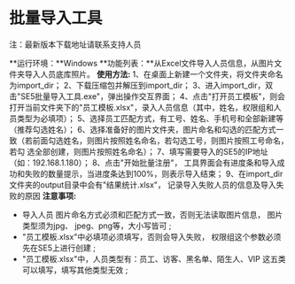 # 批量导入工具

注：最新版本下载地址请联系支持人员

**运行环境：**Windows 
**功能列表：**从Excel文件导入人员信息，从图片文件夹导入人员底库照片。
**使用方法:**
1、在桌面上新建一个文件夹，将文件夹命名为import_dir；
2、下载压缩包并解压到import_dir；
3、进入import_dir，双击"SE5批量导入工具.exe"，弹出操作交互界面；
4、点击"打开员工模板"，则会打开当前文件夹下的"员工模板.xlsx"，录入人员信息（其中，姓名，权限组和人员类型为必填项）；
5、选择员工匹配方式，有工号、姓名、手机号和全部新建等（推荐勾选姓名）；
6、选择准备好的图片文件夹，图片命名和勾选的匹配方式一致（若前面勾选姓名，则图片按照姓名命名，若勾选工号，则图片按照工号命名，若勾 选全部创建，则图片按照姓名命名）；
7、填写需要导入的SE5的IP地址（如：192.168.1.180）；
8、点击"开始批量注册"， 工具界面会有进度条和导入成功和失败的数量提示，当进度条达到100%，则表示导入结束；
9、在import_dir文件夹的output目录中会有"结果统计.xlsx"， 记录导入失败人员的信息及导入失败的原因
**注意事项:**

- 导入人员 图片命名方式必须和匹配方式一致，否则无法读取图片信息， 图片类型须为jpg、 jpeg、png等，大小写皆可 ;
- "员工模板.xlsx"中必填项必须填写，否则会导入失败， 权限组这个参数必须先在SE5上进行创建 ;
- "员工模板.xlsx"中，人员类型有：员工、访客、黑名单、陌生人、VIP 这五类可以填写，填写其他类型无效 ;


